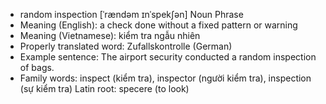 - random inspection [ˈrændəm ɪnˈspekʃən] Noun Phrase
- Meaning (English): a check done without a fixed pattern or warning
- Meaning (Vietnamese): kiểm tra ngẫu nhiên
- Properly translated word: Zufallskontrolle (German)
- Example sentence: The airport security conducted a random inspection of bags.
- Family words: inspect (kiểm tra), inspector (người kiểm tra), inspection (sự kiểm tra)   Latin root: specere (to look)
